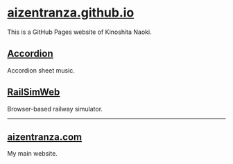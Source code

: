 # [aizentranza.github.io](https://aizentranza.github.io)
This is a GitHub Pages website of Kinoshita Naoki.
## [Accordion](https://aizentranza.github.io/accordion/)
Accordion sheet music.
## [RailSimWeb](https://aizentranza.github.io/railsimweb/RailSimWeb.html)
Browser-based railway simulator.

----
## [aizentranza.com](https://www.aizentranza.com)
My main website.
